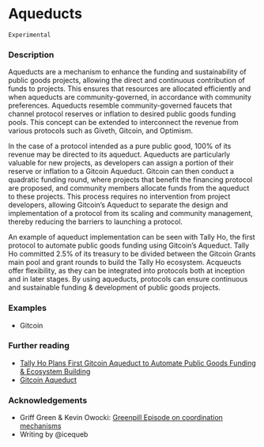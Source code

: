 # Aqueducts

`Experimental`

### Description

Aqueducts are a mechanism to enhance the funding and sustainability of public goods projects, allowing the direct and continuous contribution of funds to projects. This ensures that resources are allocated efficiently and when aqueducts are community-governed, in accordance with community preferences. Aqueducts resemble community-governed faucets that channel protocol reserves or inflation to desired public goods funding pools. This concept can be extended to interconnect the revenue from various protocols such as Giveth, Gitcoin, and Optimism.

In the case of a protocol intended as a pure public good, 100% of its revenue may be directed to its aqueduct. Aqueducts are particularly valuable for new projects, as developers can assign a portion of their reserve or inflation to a Gitcoin Aqueduct. Gitcoin can then conduct a quadratic funding round, where projects that benefit the financing protocol are proposed, and community members allocate funds from the aqueduct to these projects. This process requires no intervention from project developers, allowing Gitcoin’s Aqueduct to separate the design and implementation of a protocol from its scaling and community management, thereby reducing the barriers to launching a protocol. 

An example of aqueduct implementation can be seen with Tally Ho, the first protocol to automate public goods funding using Gitcoin’s Aqueduct. Tally Ho committed 2.5% of its treasury to be divided between the Gitcoin Grants main pool and grant rounds to build the Tally Ho ecosystem. Acqueucts offer flexibility, as they can be integrated into protocols both at inception and in later stages. By using aqueducts, protocols can ensure continuous and sustainable funding & development of public goods projects. 

### Examples

- Gitcoin


### Further reading

- [Tally Ho Plans First Gitcoin Aqueduct to Automate Public Goods Funding & Ecosystem Building](https://www.gitcoin.co/blog/tally-wallet-plans-first-gitcoin-aqueduct?ref=blog.taho.xyz)
- [Gitcoin Aqueduct](https://gov.gitcoin.co/t/gitcoin-aqueduct/9684)


### Acknowledgements

- Griff Green & Kevin Owocki: [Greenpill Episode on coordination mechanisms](https://greenpill.substack.com/p/65-coordination-mechanisms-with-griff)
- Writing by @icequeb


